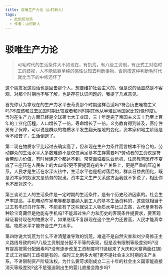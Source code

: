 ```yaml
---
title: 驳唯生产力论（山村新人）
tags:
  - 批倒反动派
  - 作者：山村新人
---
```


# 驳唯生产力论

> 可毛时代的生活条件大不如现在，有饥荒，有八级工资制，有正式工对临时工的歧视，人不能依靠单纯的感性认知去判断事物，否则按这种判断毛时代就比当下的中修还坏了

这个朋友发这段话也是回击那个人，想要维护社会主义的，但是说的话显然是不客观，对那个时期也不够了解，也是存在认识问题的，我提了几点意见。


首先你认为拿现在的生产力水平去苛责那个时期这样合适吗?符合历史唯物主义吗?不应该和过去民国时期比较或者和同时期其他从半殖民地国家比较(像印度)。当时在生产力方面已经是全球第七大工业国，三十年走完了帝国主义五十乃至上百年的工业化历程，人口增长了一倍，寿命增长了一倍，义务教育得到普及，医疗住房有了保障，可以说是群众的物质水平发生翻天覆地的变化，资本家和地主阶级是今不如昔了，生活倒退了。


第二现在物质水平比起过去确实高了，但和现在生产力条件而言根本不符合的，劳动群众的生活水平大多数难道不是仅仅满足基本生存需要吗?劳动者的工资仅是符合劳动力价值，有时候连这个都达不到，常常面临着失业危机，住房教育医疗不变成了三座压在人民头上的大山吗?更不要提现在的生产关系上，更是严重的压迫关系，人民才是生活在水深火热中，生活水平也是相对落后的，群众日益贫困化，既是资本家的奴隶又是债务的奴隶。资本主义生产关系这方面我就不多说了，相比你也不反对这个。


第三谈论工人的生活条件是一定时期的生活条件，是有个历史经济因素的。社会生产率提高，手机电动车家电等都是要纳入到工人的基本生活资料的，这些就相当于过去有电灯自行车等，不能拿有了这些就说工人物质水平比过去高，古代皇帝有各种珍宝奇藏但是他能有手机吗?不能超过生产力和历史的客观条件提要求，要客观辩证看待现在的物质水平，如果继续不复辟现在这个生产力还要高，人民才能真幸福，物质水平才能符合生产力水平。


第四你说大饥荒为什么不讲清楚谁导致的饥荒，难道不是自然灾害和刘少奇修正主义路线导致的吗?八级工资制是分配不平等的表现，但是没有限制等级差别吗?没有提高按需分配因素吗?没有逐步改革工资制度吗?(竖起来了大庆和大寨两面红旗)正式工对临时工歧视是有的，临时工比例多大呢?更不提社会主义时期的生产关系，不讲限制资产阶级法权。为什么要苛求刚成立二三十年的社会主义国家能直接消灭等级差别?这不是强迫刚出生的婴儿直接会跑步吗?